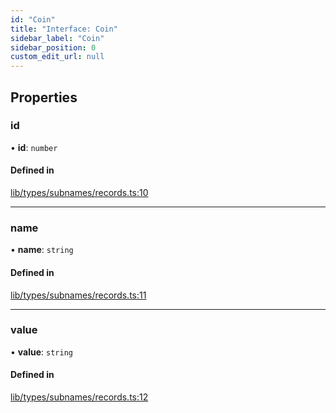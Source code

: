 ```yaml
---
id: "Coin"
title: "Interface: Coin"
sidebar_label: "Coin"
sidebar_position: 0
custom_edit_url: null
---
```


## Properties

### id

• **id**: `number`

#### Defined in

[lib/types/subnames/records.ts:10](https://github.com/JustaName-id/JustaName-sdk/blob/1dd4ff6/packages/@justaname.id/sdk/src/lib/types/subnames/records.ts#L10)

___

### name

• **name**: `string`

#### Defined in

[lib/types/subnames/records.ts:11](https://github.com/JustaName-id/JustaName-sdk/blob/1dd4ff6/packages/@justaname.id/sdk/src/lib/types/subnames/records.ts#L11)

___

### value

• **value**: `string`

#### Defined in

[lib/types/subnames/records.ts:12](https://github.com/JustaName-id/JustaName-sdk/blob/1dd4ff6/packages/@justaname.id/sdk/src/lib/types/subnames/records.ts#L12)

